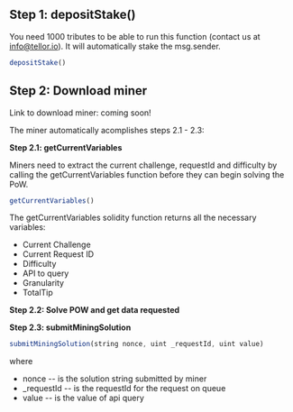 


## Step 1: depositStake()

You need 1000 tributes to be able to run this function (contact us at info@tellor.io). It will automatically stake the msg.sender. 

```javascript
depositStake() 
```

## Step 2: Download miner
Link to download miner: coming soon!

The miner automatically acomplishes steps 2.1 - 2.3: 

<b>Step 2.1: getCurrentVariables</b>

Miners need to extract the current challenge, requestId and difficulty by calling the getCurrentVariables function before they can begin solving the PoW.

```javascript
getCurrentVariables()
```
The getCurrentVariables solidity function returns all the necessary variables:

* Current Challenge
* Current Request ID
* Difficulty
* API to query
* Granularity
* TotalTip

<b>Step 2.2: Solve POW and get data requested</b>

<b>Step 2.3: submitMiningSolution</b>

```javascript
submitMiningSolution(string nonce, uint _requestId, uint value)
```

where 

  * nonce -- is the solution string submitted by miner
  * \_requestId -- is the requestId for the request on queue
  * value -- is the value of api query